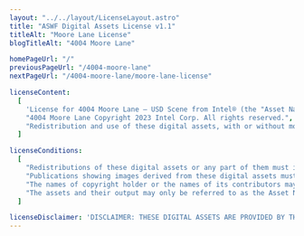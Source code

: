 ```yaml
---
layout: "../../layout/LicenseLayout.astro"
title: "ASWF Digital Assets License v1.1"
titleAlt: "Moore Lane License"
blogTitleAlt: "4004 Moore Lane"

homePageUrl: "/"
previousPageUrl: "/4004-moore-lane"
nextPageUrl: "/4004-moore-lane/moore-lane-license"

licenseContent:
  [
    'License for 4004 Moore Lane – USD Scene from Intel® (the "Asset Name").',
    "4004 Moore Lane Copyright 2023 Intel Corp. All rights reserved.",
    "Redistribution and use of these digital assets, with or without modification, solely for education, training, research, software and hardware development, performance benchmarking (including publication of benchmark results and permitting reproducibility of the benchmark results by third parties), or software and hardware product demonstrations, are permitted provided that the following conditions are met:",
  ]

licenseConditions:
  [
    "Redistributions of these digital assets or any part of them must include the above copyright notice, this list of conditions and the disclaimer below, and if applicable, a description of how the redistributed versions of the digital assets differ from the originals.",
    "Publications showing images derived from these digital assets must include the above copyright notice.",
    "The names of copyright holder or the names of its contributors may NOT be used to promote or to imply endorsement, sponsorship, or affiliation with products developed or tested utilizing these digital assets or benchmarking results obtained from these digital assets, without prior written permission from copyright holder.",
    "The assets and their output may only be referred to as the Asset Name listed above, and your use of the Asset Name shall be solely to identify the digital assets. Other than as expressly permitted by this License, you may NOT use any trade names, trademarks, service marks, or product names of the copyright holder for any purpose.",
  ]

licenseDisclaimer: 'DISCLAIMER: THESE DIGITAL ASSETS ARE PROVIDED BY THE COPYRIGHT HOLDER "AS IS" AND ANY EXPRESS OR IMPLIED WARRANTIES, INCLUDING, BUT NOT LIMITED TO, THE IMPLIED WARRANTIES OF MERCHANTABILITY AND FITNESS FOR A PARTICULAR PURPOSE, ARE DISCLAIMED. IN NO EVENT SHALL COPYRIGHT HOLDER BE LIABLE FOR ANY DIRECT, INDIRECT, INCIDENTAL, SPECIAL, EXEMPLARY, OR CONSEQUENTIAL DAMAGES (INCLUDING, BUT NOT LIMITED TO, PROCUREMENT OF SUBSTITUTE GOODS OR SERVICES; LOSS OF USE, DATA, OR PROFITS; OR BUSINESS INTERRUPTION) HOWEVER CAUSED AND ON ANY THEORY OF LIABILITY, WHETHER IN CONTRACT, STRICT LIABILITY, OR TORT (INCLUDING NEGLIGENCE OR OTHERWISE) ARISING IN ANY WAY OUT OF THE USE OF THESE DIGITAL ASSETS, EVEN IF ADVISED OF THE POSSIBILITY OF SUCH DAMAGE.'
---
```

